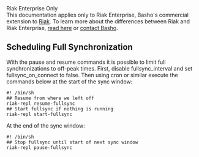 <div class="info"><div class="title">Riak Enterprise Only</div>This documentation applies only to Riak Enterprise, Basho's commercial extension to <a href="http://wiki.basho.com/Riak.html">Riak</a>. To learn more about the differences between Riak and Riak Enterprise, <a href="http://basho.com/products/riak-overview/">read here</a> or <a href="http://info.basho.com/Wiki_Contact.html">contact Basho</a>.</div>

## Scheduling Full Synchronization
With the pause and resume commands it is possible to limit full synchronizations to off-peak times. First, disable fullsync_interval and set fullsync_on_connect to false. Then using cron or similar execute the commands below at the start of the sync window:

    #! /bin/sh
    ## Resume from where we left off
    riak-repl resume-fullsync
    ## Start fullsync if nothing is running
    riak-repl start-fullsync

At the end of the sync window:

    #! /bin/sh
    ## Stop fullsync until start of next sync window
    riak-repl pause-fullsync
